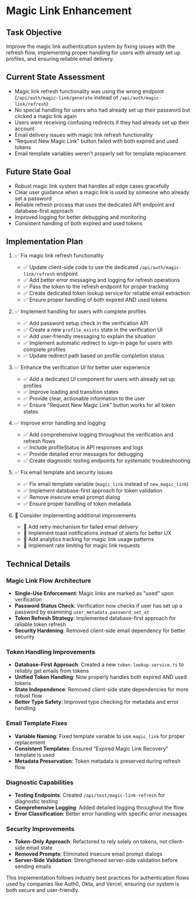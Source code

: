 # Magic Link Enhancement

## Task Objective
Improve the magic link authentication system by fixing issues with the refresh flow, implementing proper handling for users with already set up profiles, and ensuring reliable email delivery.

## Current State Assessment
- Magic link refresh functionality was using the wrong endpoint (`/api/auth/magic-link/generate` instead of `/api/auth/magic-link/refresh`)
- No special handling for users who had already set up their password but clicked a magic link again
- Users were receiving confusing redirects if they had already set up their account
- Email delivery issues with magic link refresh functionality
- "Request New Magic Link" button failed with both expired and used tokens
- Email template variables weren't properly set for template replacement

## Future State Goal
- Robust magic link system that handles all edge cases gracefully
- Clear user guidance when a magic link is used by someone who already set a password
- Reliable refresh process that uses the dedicated API endpoint and database-first approach
- Improved logging for better debugging and monitoring
- Consistent handling of both expired and used tokens

## Implementation Plan
1. ✅ Fix magic link refresh functionality
   - ✅ Update client-side code to use the dedicated `/api/auth/magic-link/refresh` endpoint
   - ✅ Add better error messaging and logging for refresh operations
   - ✅ Pass the token to the refresh endpoint for proper tracking
   - ✅ Create dedicated token lookup service for reliable email extraction
   - ✅ Ensure proper handling of both expired AND used tokens

2. ✅ Implement handling for users with complete profiles
   - ✅ Add password setup check in the verification API
   - ✅ Create a new `profile_exists` state in the verification UI
   - ✅ Add user-friendly messaging to explain the situation
   - ✅ Implement automatic redirect to sign-in page for users with complete profiles
   - ✅ Update redirect path based on profile completion status

3. ✅ Enhance the verification UI for better user experience
   - ✅ Add a dedicated UI component for users with already set up profiles
   - ✅ Improve loading and transition states
   - ✅ Provide clear, actionable information to the user
   - ✅ Ensure "Request New Magic Link" button works for all token states

4. ✅ Improve error handling and logging
   - ✅ Add comprehensive logging throughout the verification and refresh flows
   - ✅ Include profileStatus in API responses and logs
   - ✅ Provide detailed error messages for debugging
   - ✅ Create diagnostic testing endpoints for systematic troubleshooting

5. ✅ Fix email template and security issues
   - ✅ Fix email template variable (`magic_link` instead of `new_magic_link`)
   - ✅ Implement database-first approach for token validation
   - ✅ Remove insecure email prompt dialog
   - ✅ Ensure proper handling of token metadata

6. 🔲 Consider implementing additional improvements
   - 🔲 Add retry mechanism for failed email delivery
   - 🔲 Implement toast notifications instead of alerts for better UX
   - 🔲 Add analytics tracking for magic link usage patterns
   - 🔲 Implement rate limiting for magic link requests

## Technical Details

### Magic Link Flow Architecture
- **Single-Use Enforcement**: Magic links are marked as "used" upon verification
- **Password Status Check**: Verification now checks if user has set up a password by examining `user_metadata.password_set_at`
- **Token Refresh Strategy**: Implemented database-first approach for reliable token refresh
- **Security Hardening**: Removed client-side email dependency for better security

### Token Handling Improvements
- **Database-First Approach**: Created a new `token-lookup-service.ts` to reliably get emails from tokens
- **Unified Token Handling**: Now properly handles both expired AND used tokens
- **State Independence**: Removed client-side state dependencies for more robust flow
- **Better Type Safety**: Improved type checking for metadata and error handling

### Email Template Fixes
- **Variable Naming**: Fixed template variable to use `magic_link` for proper replacement
- **Consistent Templates**: Ensured "Expired Magic Link Recovery" template is used
- **Metadata Preservation**: Token metadata is preserved during refresh flow

### Diagnostic Capabilities
- **Testing Endpoints**: Created `/api/test/magic-link-refresh` for diagnostic testing
- **Comprehensive Logging**: Added detailed logging throughout the flow
- **Error Classification**: Better error handling with specific error messages

### Security Improvements
- **Token-Only Approach**: Refactored to rely solely on tokens, not client-side email state
- **Removed Prompts**: Eliminated insecure email prompt dialogs
- **Server-Side Validation**: Strengthened server-side validation before sending emails

This implementation follows industry best practices for authentication flows used by companies like Auth0, Okta, and Vercel, ensuring our system is both secure and user-friendly.
